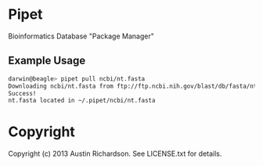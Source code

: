 # Pipet

Bioinformatics Database "Package Manager"


## Example Usage

```bash
darwin@beagle> pipet pull ncbi/nt.fasta
Downloading ncbi/nt.fasta from ftp://ftp.ncbi.nih.gov/blast/db/fasta/nt.gz
Success!
nt.fasta located in ~/.pipet/ncbi/nt.fasta
```

# Copyright

Copyright (c) 2013 Austin Richardson. See LICENSE.txt for details.
